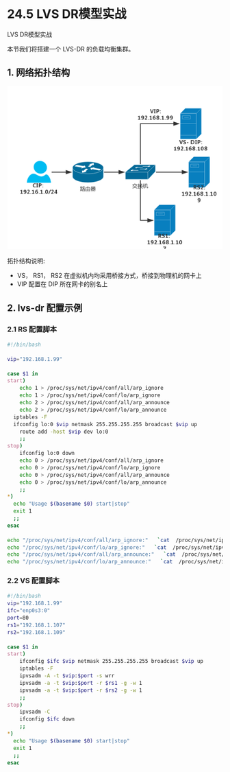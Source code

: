# 24.5 LVS DR模型实战


LVS DR模型实战
<!-- more -->

本节我们将搭建一个 LVS-DR 的负载均衡集群。
## 1. 网络拓扑结构
![web_fram](/images/linux_mt/lvs-dr-frame.png)

拓扑结构说明:
- VS， RS1， RS2 在虚拟机内均采用桥接方式，桥接到物理机的网卡上
- VIP 配置在 DIP 所在网卡的别名上

## 2. lvs-dr 配置示例
### 2.1 RS 配置脚本
```bash
#!/bin/bash

vip="192.168.1.99"

case $1 in
start)
	echo 1 > /proc/sys/net/ipv4/conf/all/arp_ignore
	echo 1 > /proc/sys/net/ipv4/conf/lo/arp_ignore
	echo 2 > /proc/sys/net/ipv4/conf/all/arp_announce
	echo 2 > /proc/sys/net/ipv4/conf/lo/arp_announce
  iptables -F
  ifconfig lo:0 $vip netmask 255.255.255.255 broadcast $vip up
	route add -host $vip dev lo:0
	;;
stop)
	ifconfig lo:0 down
	echo 0 > /proc/sys/net/ipv4/conf/all/arp_ignore
	echo 0 > /proc/sys/net/ipv4/conf/lo/arp_ignore
	echo 0 > /proc/sys/net/ipv4/conf/all/arp_announce
	echo 0 > /proc/sys/net/ipv4/conf/lo/arp_announce
	;;
*)
  echo "Usage $(basename $0) start|stop"
  exit 1
  ;;
esac

echo "/proc/sys/net/ipv4/conf/all/arp_ignore:"   `cat  /proc/sys/net/ipv4/conf/all/arp_ignore`
echo "/proc/sys/net/ipv4/conf/lo/arp_ignore:"   `cat  /proc/sys/net/ipv4/conf/lo/arp_ignore`
echo "/proc/sys/net/ipv4/conf/all/arp_announce:"   `cat  /proc/sys/net/ipv4/conf/all/arp_announce`
echo "/proc/sys/net/ipv4/conf/lo/arp_announce:"   `cat  /proc/sys/net/ipv4/conf/all/arp_announce`
```

### 2.2 VS 配置脚本
```bash
#!/bin/bash
vip="192.168.1.99"
ifc="enp0s3:0"
port=80
rs1="192.168.1.107"
rs2="192.168.1.109"

case $1 in
start)
	ifconfig $ifc $vip netmask 255.255.255.255 broadcast $vip up
	iptables -F
	ipvsadm -A -t $vip:$port -s wrr
	ipvsadm -a -t $vip:$port -r $rs1 -g -w 1 	
	ipvsadm -a -t $vip:$port -r $rs2 -g -w 1
	;;
stop)
	ipvsadm -C
	ifconfig $ifc down
	;;
*)
  echo "Usage $(basename $0) start|stop"
  exit 1
  ;;
esac
```

